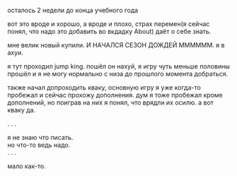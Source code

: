 осталось 2 недели до конца учебного года

вот это вроде и хорошо, а вроде и плохо, страх перемен(я сейчас понял, что надо это добавить во вкдадку About) даёт о себе знать.

мне велик новый купили. И НАЧАЛСЯ СЕЗОН ДОЖДЕЙ ММММММ. я в ахуи.

я тут проходил jump king. пошёл он нахуй, я игру чуть меньше половины прошёл и я не могу нормально с низа до прошлого момента добраться.

также начал допроходить кваку, основную игру я уже когда-то пробежал и сейчас прохожу дополнения. дум я тоже пробежал кроме дополнений, но поиграв на них я понял, что врядли их осилю. а вот кваку да.

\. \. \.

я не знаю что писать.  
но что-то ведь надо.  
\. \. \.


мало как-то.
